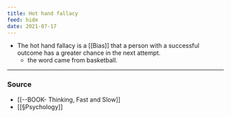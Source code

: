 ```yaml
---
title: Hot hand fallacy
feed: hide
date: 2021-07-17
---
```


- The hot hand fallacy is a [[Bias]] that a person with a successful outcome has a greater chance in the next attempt. 
	- the word came from basketball. 

--- 

### Source
- [[--BOOK- Thinking, Fast and Slow]]
- [[§Psychology]]